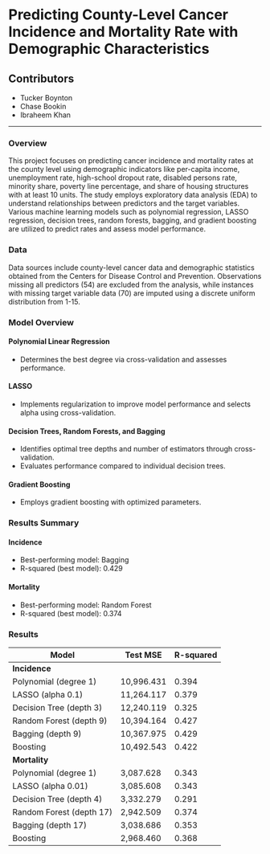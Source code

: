 # Predicting County-Level Cancer Incidence and Mortality Rate with Demographic Characteristics

## Contributors
- Tucker Boynton
- Chase Bookin
- Ibraheem Khan

---

### Overview

This project focuses on predicting cancer incidence and mortality rates at the county level using demographic indicators like per-capita income, unemployment rate, high-school dropout rate, disabled persons rate, minority share, poverty line percentage, and share of housing structures with at least 10 units. The study employs exploratory data analysis (EDA) to understand relationships between predictors and the target variables. Various machine learning models such as polynomial regression, LASSO regression, decision trees, random forests, bagging, and gradient boosting are utilized to predict rates and assess model performance.

### Data

Data sources include county-level cancer data and demographic statistics obtained from the Centers for Disease Control and Prevention. Observations missing all predictors (54) are excluded from the analysis, while instances with missing target variable data (70) are imputed using a discrete uniform distribution from 1-15.

### Model Overview

#### Polynomial Linear Regression
- Determines the best degree via cross-validation and assesses performance.

#### LASSO
- Implements regularization to improve model performance and selects alpha using cross-validation.

#### Decision Trees, Random Forests, and Bagging
- Identifies optimal tree depths and number of estimators through cross-validation.
- Evaluates performance compared to individual decision trees.

#### Gradient Boosting
- Employs gradient boosting with optimized parameters.

### Results Summary

#### Incidence
- Best-performing model: Bagging
- R-squared (best model): 0.429

#### Mortality
- Best-performing model: Random Forest
- R-squared (best model): 0.374

### Results

| Model | Test MSE | R-squared |
|-------|----------|-----------|
| **Incidence** | | |
| Polynomial (degree 1) | 10,996.431 | 0.394 |
| LASSO (alpha 0.1) | 11,264.117 | 0.379 |
| Decision Tree (depth 3) | 12,240.119 | 0.325 |
| Random Forest (depth 9) | 10,394.164 | 0.427 |
| Bagging (depth 9) | 10,367.975 | 0.429 |
| Boosting | 10,492.543 | 0.422 |
| **Mortality** | | |
| Polynomial (degree 1) | 3,087.628 | 0.343 |
| LASSO (alpha 0.01) | 3,085.608 | 0.343 |
| Decision Tree (depth 4) | 3,332.279 | 0.291 |
| Random Forest (depth 17) | 2,942.509 | 0.374 |
| Bagging (depth 17) | 3,038.686 | 0.353 |
| Boosting | 2,968.460 | 0.368 |



